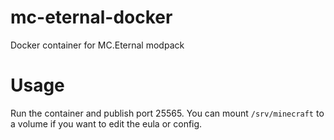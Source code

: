 # mc-eternal-docker
Docker container for MC.Eternal modpack

# Usage

Run the container and publish port 25565. You can mount `/srv/minecraft` to a volume if you want to edit the eula or config.
